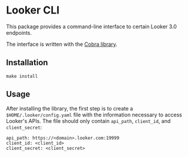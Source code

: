# Looker CLI

This package provides a command-line interface to certain Looker 3.0 endpoints.

The interface is written with the [Cobra library](https://github.com/spf13/cobra).

## Installation

    make install

## Usage
After installing the library, the first step is to create a `$HOME/.looker/config.yaml` file with the information necessary to access Looker's APIs. The file should only contain `api_path`, `client_id`, and `client_secret`:

    api_path: https://<domain>.looker.com:19999
    client_id: <client_id>
    client_secret: <client_secret>
